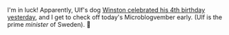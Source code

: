 ---
---

I'm in luck! Apparently, Ulf's dog [Winston celebrated his 4th birthday yesterday](https://www.pixwox.com/post/6863533220294367364122/), and I get to check off today's Microblogvember early. (Ulf is the prime *minister* of Sweden). 🐶
